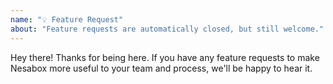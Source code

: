 ```yaml
---
name: "💡 Feature Request"
about: "Feature requests are automatically closed, but still welcome."
---
```


Hey there! Thanks for being here. If you have any feature requests to make Nesabox more useful to your team and process, we'll be happy to hear it. 
